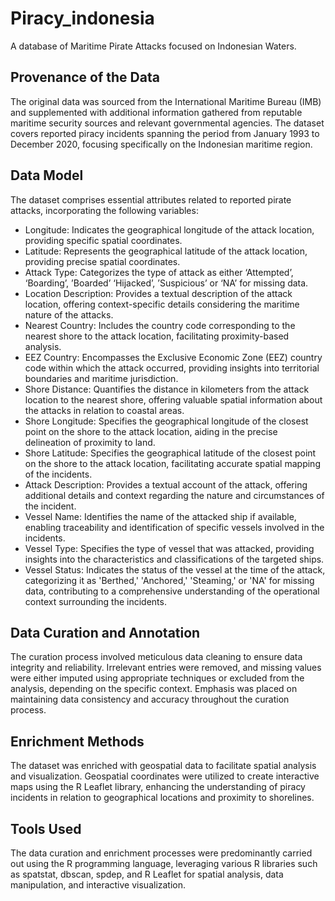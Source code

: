 # Piracy_indonesia
A database of Maritime Pirate Attacks focused on Indonesian Waters.

## Provenance of the Data
The original data was sourced from the International Maritime Bureau (IMB) and supplemented with additional information gathered from reputable maritime security sources and relevant governmental agencies. The dataset covers reported piracy incidents spanning the period from January 1993 to December 2020, focusing specifically on the Indonesian maritime region.
## Data Model
The dataset comprises essential attributes related to reported pirate attacks, incorporating the following variables:

* Longitude: Indicates the geographical longitude of the attack location, providing specific spatial coordinates.  
* Latitude: Represents the geographical latitude of the attack location, providing precise spatial coordinates.  
* Attack Type: Categorizes the type of attack as either ‘Attempted’, ‘Boarding’, ’Boarded’ ‘Hijacked’, ’Suspicious’ or ‘NA’ for missing data.  
* Location Description: Provides a textual description of the attack location, offering context-specific details considering the maritime nature of the attacks.  
* Nearest Country: Includes the country code corresponding to the nearest shore to the attack location, facilitating proximity-based analysis.  
* EEZ Country: Encompasses the Exclusive Economic Zone (EEZ) country code within which the attack occurred, providing insights into territorial boundaries and maritime jurisdiction.  
* Shore Distance: Quantifies the distance in kilometers from the attack location to the nearest shore, offering valuable spatial information about the attacks in relation to coastal areas.  
* Shore Longitude: Specifies the geographical longitude of the closest point on the shore to the attack location, aiding in the precise delineation of proximity to land.  
* Shore Latitude: Specifies the geographical latitude of the closest point on the shore to the attack location, facilitating accurate spatial mapping of the incidents.  
* Attack Description: Provides a textual account of the attack, offering additional details and context regarding the nature and circumstances of the incident.  
* Vessel Name: Identifies the name of the attacked ship if available, enabling traceability and identification of specific vessels involved in the incidents.  
* Vessel Type: Specifies the type of vessel that was attacked, providing insights into the characteristics and classifications of the targeted ships.  
* Vessel Status: Indicates the status of the vessel at the time of the attack, categorizing it as 'Berthed,' 'Anchored,' 'Steaming,' or 'NA' for missing data, contributing to a comprehensive understanding of the operational context surrounding the incidents.  

## Data Curation and Annotation
The curation process involved meticulous data cleaning to ensure data integrity and reliability. Irrelevant entries were removed, and missing values were either imputed using appropriate techniques or excluded from the analysis, depending on the specific context. Emphasis was placed on maintaining data consistency and accuracy throughout the curation process.
## Enrichment Methods
The dataset was enriched with geospatial data to facilitate spatial analysis and visualization. Geospatial coordinates were utilized to create interactive maps using the R Leaflet library, enhancing the understanding of piracy incidents in relation to geographical locations and proximity to shorelines.
## Tools Used
The data curation and enrichment processes were predominantly carried out using the R programming language, leveraging various R libraries such as spatstat, dbscan, spdep, and R Leaflet for spatial analysis, data manipulation, and interactive visualization.

